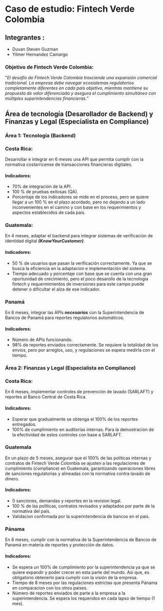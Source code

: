 # Caso de estudio: Fintech Verde Colombia

## Integrantes : 
- Duvan Steven Guzman 
- Yilmer Hernandez Camargo 
### Objetivo de Fintech Verde Colombia:
"*El desafío de Fintech Verde Colombia trasciende una expansión comercial tradicional. La empresa debe navegar ecosistemas regulatorios completamente diferentes en cada país objetivo, mientras mantiene su propuesta de valor diferenciada y asegura el cumplimiento simultáneo con múltiples superintendencias financieras.*"

## Área de tecnología (Desarollador de Backend) y Finanzas y Legal (Especialista en Compliance)
### Área 1: Tecnología (Backend)

### Costa Rica:

Desarrollar e integrar en 6 meses una API que permita cumplir con la normativa costarricense de transacciones financieras digitales.
#### Indicadores:

- 70% de integración de la API.
- 100 % de pruebas exitosas (QA).
- Porcentaje de los indicadores se mide en el proceso, pero se quiere llegar a un 100 % en el plazo acordado, pero no dejando a un lado inconvenientes en el camino y con base en los requerimientos y aspectos establecidos de cada pais.

### Guatemala: 

En 4 meses, adaptar el backend para integrar sistemas de verificación de identidad digital ***(KnowYourCustomer)***.
#### Indicadores:

- 50 % de usuarios que pasan la verificación correctamente. Ya que se busca la eficiencia en la adaptacion e implementación del sistema.
- Tiempo adecuado y porcentaje con base que se cuenta con una gran oportunidad de crecimiento, pero el poco desarollo de la tecnologia fintech y requermimientos de inversiones para este campo puede detener o dificultar el alza de ese indicador. 

### Panamá

En 8 meses, integrar las APIs ***necesarias*** con la Superintendencia de Bancos de Panamá para reportes regulatorios automáticos.
#### Indicadores:

- Número de APIs funcionando.
- 98% de reportes enviados correctamente. Se requiere la totalidad de los envios, pero por arreglos, uso, y regulaciones se espera medirla con el tiempo.

### Área 2: Finanzas y Legal (Especialista en Compliance)
### Costa Rica: 

En 6 meses, implementar controles de prevención de lavado (SARLAFT) y reportes al Banco Central de Costa Rica.
#### Indicadores:

- Esperar que gradualmente se obtenga el 100% de los reportes entregados. 
- 100% de cumplimiento en auditorías internas. Para la demostracion de la efectividad de estos controles con base a SARLAFT.

### Guatemala
En un plazo de 5 meses, asegurar que el 100% de las políticas internas y contratos de Fintech Verde Colombia se ajusten a las regulaciones de cumplimiento (compliance) en Guatemala, garantizando operaciones libres de sanciones regulatorias y alineadas con la normativa contra lavado de dinero.
#### Indicadores:
- 0 sanciones, demandas y reportes en la revision legal.
- 100 % de las politicas, contratos revisados y adaptados por parte de la normativa del pais.
- Validacion confirmada por la superintendencia de bancos en el pais.

### Pánama
En 8 meses, cumplir con la normativa de la Superintendencia de Bancos de Panamá en materia de reportes y protección de datos.
#### Indicadores:
- Se espera un 100% de cumplimiento por la superintendencia ya que se quiere expandir y poder crecer en esta parte del mundo. Asi que, es obligatorio obtenerlo para cumplir con la visión de la empresa.
- Tiempo de 8 meses por las regulaciones estrictas que presenta Pánama en comparacion con los otros paises.
- Número de reportes enviados de parte a la empresa a la superintendencia. Se espera los requeridos en cada lapso de tiempo (1 mes).

